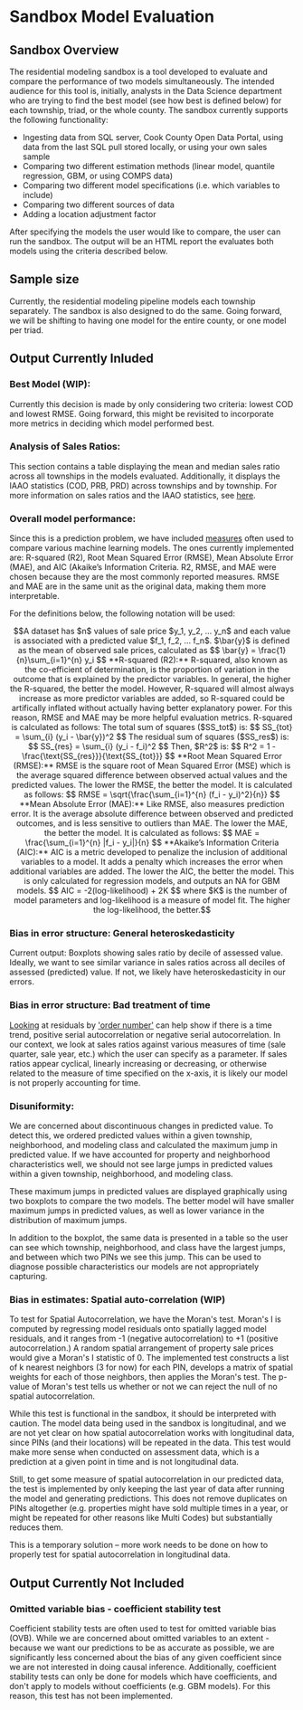 # Sandbox Model Evaluation

## Sandbox Overview
The residential modeling sandbox is a tool developed to evaluate and compare the performance of two models simultaneously. The intended audience for this tool is, initially, analysts in the Data Science department who are trying to find the best model (see how best is defined below) for each township, triad, or the whole county. The sandbox currently supports the following functionality:

- Ingesting data from SQL server, Cook County Open Data Portal, using data from the last SQL pull stored locally, or using your own sales sample
- Comparing two different estimation methods (linear model, quantile regression, GBM, or using COMPS data)
- Comparing two different model specifications (i.e. which variables to include)
- Comparing two different sources of data
- Adding a location adjustment factor

After specifying the models the user would like to compare, the user can run the sandbox. The output will be an HTML report the evaluates both models using the criteria described below.

## Sample size
Currently, the residential modeling pipeline models each township separately. The sandbox is also designed to do the same. Going forward, we will be shifting to having one model for the entire county, or one model per triad.

## Output Currently Inluded
### Best Model (WIP): 
Currently this decision is made by only considering two criteria: lowest COD and lowest RMSE. Going forward, this might be revisited to incorporate more metrics in deciding which model performed best.

### Analysis of Sales Ratios: 
This section contains a table displaying the mean and median sales ratio across all townships in the models evaluated. Additionally, it displays the IAAO statistics (COD, PRB, PRD) across townships and by township. For more information on sales ratios and the IAAO statistics, see [here](../sops/sales-ratio-studies.md).

### Overall model performance: 
Since this is a prediction problem, we have included [measures](http://www.sthda.com/english/articles/38-regression-model-validation/158-regression-model-accuracy-metrics-r-square-aic-bic-cp-and-more/) often used to compare various machine learning models. The ones currently implemented are: R-squared (R2), Root Mean Squared Error (RMSE), Mean Absolute Error (MAE), and AIC (Akaike’s Information Criteria. R2, RMSE, and MAE were chosen because they are the most commonly reported measures. RMSE and MAE are in the same unit as the original data, making them more interpretable.

For the definitions below, the following notation will be used:
```math
A dataset has $n$ values of sale price $y_1, y_2, ... y_n$ and each value is associated with a predicted value $f_1, f_2, ... f_n$. 
$\bar{y}$ is defined as the mean of observed sale prices, calculated as
$$
\bar{y} = \frac{1}{n}\sum_{i=1}^{n} y_i
$$

**R-squared (R2):**  R-squared, also known as the co-efficient of determination, is the proportion of variation in the outcome that is explained by the predictor variables. In general, the higher the R-squared, the better the model. However, R-squared will almost always increase as more predictor variables are added, so R-squared could be artifically inflated without actually having better explanatory power. For this reason, RMSE and MAE may be more helpful evaluation metrics. R-squared is calculated as follows:


The total sum of squares ($SS_tot$) is:

$$
SS_{tot} = \sum_{i} (y_i - \bar{y})^2
$$

The residual sum of squares ($SS_res$) is:

$$
SS_{res} = \sum_{i} (y_i - f_i)^2
$$

Then, $R^2$ is:

$$
R^2 = 1 - \frac{\text{SS_{res}}}{\text{SS_{tot}}}
$$


**Root Mean Squared Error (RMSE):** RMSE is the square root of Mean Squared Error (MSE) which is the average squared difference between observed actual values and the predicted values. The lower the RMSE, the better the model. It is calculated as follows:

$$
RMSE = \sqrt{\frac{\sum_{i=1}^{n} (f_i - y_i)^2}{n}}
$$

**Mean Absolute Error (MAE):** Like RMSE, also measures prediction error. It is the average absolute difference between observed and predicted outcomes, and is less sensitive to outliers than MAE. The lower the MAE, the better the model. It is calculated as follows:

$$
MAE = \frac{\sum_{i=1}^{n} |f_i - y_i|}{n}
$$

**Akaike’s Information Criteria (AIC):** AIC is a metric developed to penalize the inclusion of additional variables to a model. It adds a penalty which increases the error when additional variables are added. The lower the AIC, the better the model. This is only calculated for  regression models, and outputs an NA for GBM models. 

$$
AIC = -2(log-likelihood) + 2K
$$

where $K$ is the number of model parameters and log-likelihood is a measure of model fit. The higher the log-likelihood, the better.
```
### Bias in error structure: General heteroskedasticity
Current output: Boxplots showing sales ratio by decile of assessed value. Ideally, we want to see similar variance in sales ratios across all deciles of assessed (predicted) value. If not, we likely have heteroskedasticity in our errors.

### Bias in error structure: Bad treatment of time
[Looking](http://www-stat.wharton.upenn.edu/~stine/insr260_2009/lectures/trend.pdf) at residuals by ['order number'](https://online.stat.psu.edu/stat462/node/121/) can help show if there is a time trend, positive serial autocorrelation or negative serial autocorrelation. In our context, we look at sales ratios against various measures of time (sale quarter, sale year, etc.) which the user can specify as a parameter. If sales ratios appear cyclical, linearly increasing or decreasing, or otherwise related to the measure of time specified on the x-axis, it is likely our model is not properly accounting for time.

### Disuniformity: 
We are concerned about discontinuous changes in predicted value. To detect this, we ordered predicted values within a given township, neighborhood, and modeling class and calculated the maximum jump in predicted value. If we have accounted for property and neighborhood characteristics well, we should not see large jumps in predicted values within a given township, neighborhood, and modeling class. 

These maximum jumps in predicted values are displayed graphically using two boxplots to compare the two models. The better model will have smaller maximum jumps in predicted values, as well as lower variance in the distribution of maximum jumps.  

In addition to the boxplot, the same data is presented in a table so the user can see which township, neighborhood, and class have the largest jumps, and between which two PINs we see this jump. This can be used to diagnose possible characteristics our models are not appropriately capturing. 

### Bias in estimates: Spatial auto-correlation (WIP)
To test for Spatial Autocorrelation, we have the Moran's test. Moran's I is computed by regressing model residuals onto spatially lagged model residuals, and it ranges from -1 (negative autocorrelation) to +1 (positive autocorrelation.) A random spatial arrangement of property sale prices would give a Moran's I statistic of 0. The implemented test constructs a list of k nearest neighbors (3 for now) for each PIN, develops a matrix of spatial weights for each of those neighbors, then applies the Moran's test. The p-value of Moran's test tells us whether or not we can reject the null of no spatial autocorrelation.

While this test is functional in the sandbox, it should be interpreted with caution. The model data being used in the sandbox is longitudinal, and we are not yet clear on how spatial autocorrelation works with longitudinal data, since PINs (and their locations) will be repeated in the data. This test would make more sense when conducted on assessment data, which is a prediction at a given point in time and is not longitudinal data. 

Still, to get some measure of spatial autocorrelation in our predicted data, the test is implemented by only keeping the last year of data after running the model and generating predictions. This does not remove duplicates on PINs altogether (e.g. properties might have sold multiple times in a year, or might be repeated for other reasons like Multi Codes) but substantially reduces them.

This is a temporary solution – more work needs to be done on how to properly test for spatial autocorrelation in longitudinal data.


## Output Currently Not Included

### Omitted variable bias - coefficient stability test
Coefficient stability tests are often used to test for omitted variable bias (OVB). While we are concerned about omitted variables to an extent - because we want our predictions to be as accurate as possible, we are significantly less concerned about the bias of any given coefficient since we are not interested in doing causal inference. Additionally, coefficient stability tests can only be done for models which have coefficients, and don't apply to models without coefficients (e.g. GBM models). For this reason, this test has not been implemented.
